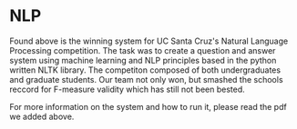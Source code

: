 # NLP
Found above is the winning system for UC Santa Cruz's Natural Language Processing competition. The task was to create a
question and answer system using machine learning and NLP principles based in the python written NLTK library. The 
competiton composed of both undergraduates and graduate students. Our team not only won, but smashed the schools reccord for
F-measure validity which has still not been bested. 

For more information on the system and how to run it, please read the pdf we added above.
